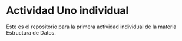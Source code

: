 # Actividad Uno individual

Este es el repositorio para la primera actividad individual de la materia Estructura de Datos.
